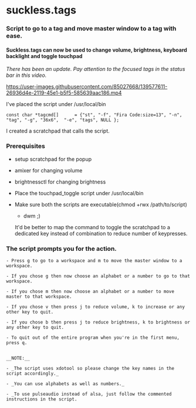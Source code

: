 # suckless.tags

### Script to go to a tag and move master window to a tag with ease.

#### Suckless.tags can now be used to change volume, brightness, keyboard backlight and toggle touchpad

*There has been an update. Pay attention to the focused tags in the status bar in this video.*

https://user-images.githubusercontent.com/85027668/139577611-26936d4e-2119-45e1-b5f5-585639aac186.mp4

I've placed the script under /usr/local/bin

```
const char *tagcmd[]      = {"st", "-f", "Fira Code:size=13", "-n", "tag", "-g", "36x6",  "-e", "tags", NULL };
```
I created a scratchpad that calls the script.

### Prerequisites

- setup scratchpad for the popup

- amixer for changing volume

- brightnessctl for changing brightness

- Place the touchpad_toggle script under /usr/local/bin

- Make sure both the scripts are executable(chmod +rwx /path/to/script)

    - dwm ;)

    It'd be better to map the command to toggle the scratchpad to a dedicated key instead of combination to reduce number of keypresses.

### The script prompts you for the action.

    - Press g to go to a workspace and m to move the master window to a workspace.

    - If you chose g then now choose an alphabet or a number to go to that workspace.

    - If you chose m then now choose an alphabet or a number to move master to that workspace.

    - If you chose v then press j to reduce volume, k to increase or any other key to quit.

    - If you chose b then press j to reduce brightness, k to brightness or any other key to quit.

    - To quit out of the entire program when you're in the first menu, press q.


    __NOTE:__

    - _The script uses xdotool so please change the key names in the script accordingly._

    - _You can use alphabets as well as numbers._

    - _To use pulseaudio instead of alsa, just follow the commented instructions in the script.
